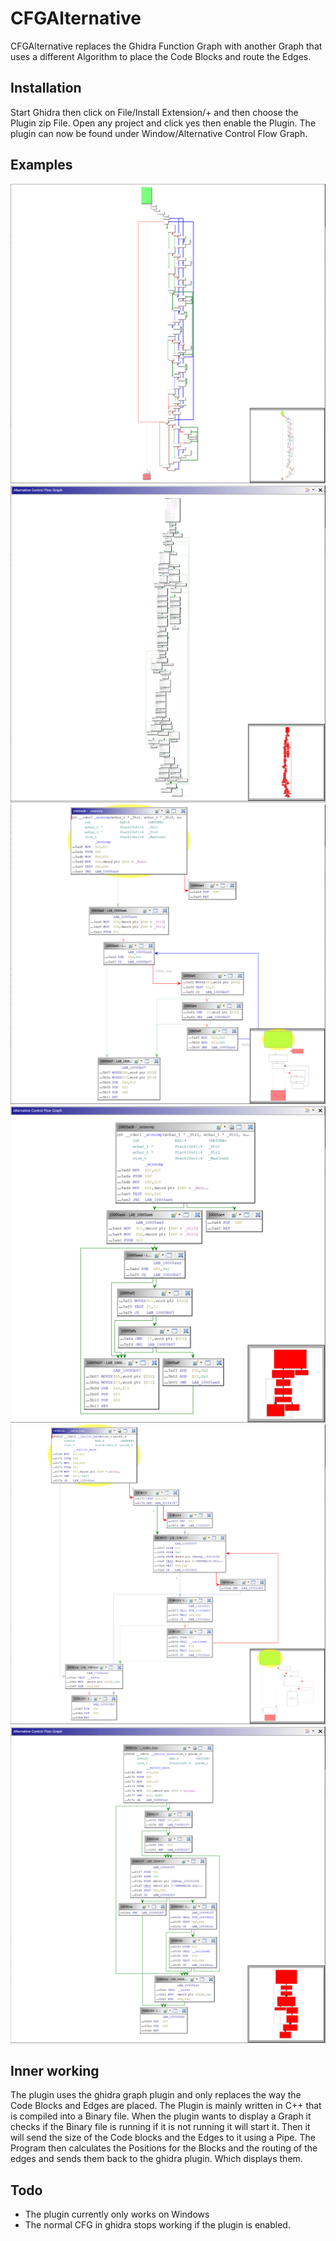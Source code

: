 # CFGAlternative
CFGAlternative replaces the Ghidra Function Graph with another Graph that uses a different Algorithm to place the Code Blocks and route the Edges.

## Installation

Start Ghidra then click on File/Install Extension/+ and then choose the Plugin zip File. Open any project and click yes then enable the Plugin. The plugin can now be found under Window/Alternative Control Flow Graph.

## Examples 

![example1Old](./screenshots/qsort.png)
![example1Alt](./screenshots/qsortAlt.png)
![example2Old](./screenshots/wcsncmp.png)
![example2Alt](./screenshots/wcsncmpAlt.png)
![example3Old](./screenshots/malloc_base.png)
![example3Alt](./screenshots/malloc_baseAlt.png)


## Inner working
The plugin uses the ghidra graph plugin and only replaces the way the Code Blocks and Edges are placed. The Plugin is mainly written in C++ that is compiled into a Binary file. When the plugin wants to display a Graph it checks if the Binary file is running if it is not running it will start it. Then it will send the size of the Code blocks and the Edges to it using a Pipe. The Program then calculates the Positions for the Blocks and the routing of the edges and sends them back to the ghidra plugin. Which displays them.

## Todo 
* The plugin currently only works on Windows
* The normal CFG in ghidra stops working if the plugin is enabled.

